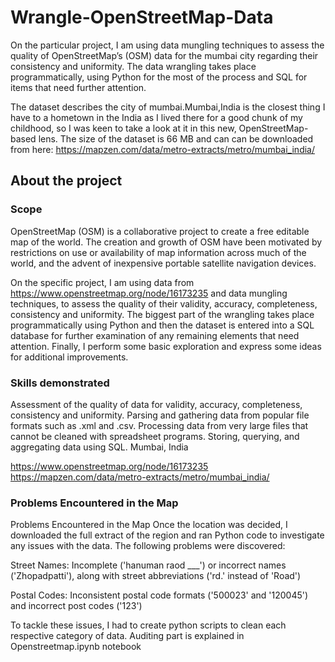 # Wrangle-OpenStreetMap-Data

On the particular project, I am using data mungling techniques to assess the quality of OpenStreetMap’s (OSM) data for the mumbai city regarding their consistency and uniformity. The data wrangling takes place programmatically, using Python for the most of the process and SQL for items that need further attention.

The dataset describes the city of mumbai.Mumbai,India is the closest thing I have to a hometown in the India as I lived there for a good chunk of my childhood, so I was keen to take a look at it in this new, OpenStreetMap-based lens. The size of the dataset is 66 MB and can can be downloaded from here: https://mapzen.com/data/metro-extracts/metro/mumbai_india/

 ## About the project

### Scope

OpenStreetMap (OSM) is a collaborative project to create a free editable map of the world. The creation and growth of OSM have been motivated by restrictions on use or availability of map information across much of the world, and the advent of inexpensive portable satellite navigation devices.

On the specific project, I am using data from https://www.openstreetmap.org/node/16173235 and data mungling techniques, to assess the quality of their validity, accuracy, completeness, consistency and uniformity.
The biggest part of the wrangling takes place programmatically using Python and then the dataset is entered into a SQL database for further examination of any remaining elements that need attention. Finally, I perform some basic exploration and express some ideas for additional improvements.

### Skills demonstrated

Assessment of the quality of data for validity, accuracy, completeness, consistency and uniformity.
Parsing and gathering data from popular file formats such as .xml and .csv.
Processing data from very large files that cannot be cleaned with spreadsheet programs.
Storing, querying, and aggregating data using SQL.
Mumbai, India

https://www.openstreetmap.org/node/16173235
https://mapzen.com/data/metro-extracts/metro/mumbai_india/

### Problems Encountered in the Map

Problems Encountered in the Map
Once the location was decided, I downloaded the full extract of the region and ran Python code to investigate any issues with the data. The following problems were discovered:

Street Names: Incomplete ('hanuman raod ___') or incorrect names ('Zhopadpatti'), along with street abbreviations ('rd.' instead of 'Road')

Postal Codes: Inconsistent postal code formats ('500023' and '120045') and incorrect post codes ('123')

To tackle these issues, I had to create python scripts to clean each respective category of data. Auditing part is explained in Openstreetmap.ipynb notebook
